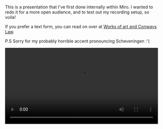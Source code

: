 This is a presentation that I've first done internally within Miro. I wanted to redo it for a more open audience, and to test out my recording setup, so voila!

If you prefer a text form, you can read on over at [Works of art and Conways Law](Works%20of%20art%20and%20Conways%20Law.md).

P.S Sorry for my probably horrible accent pronouncing Scheveningen :'(

<video src="https://alkoclick.space/media/videos/ConwaysLaw.mp4" width="100%" controls playsinline type="video/mp4"></video>
